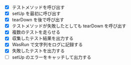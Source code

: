- [x] テストメソッドを呼び出す
- [x] setUp を最初に呼び出す
- [x] tearDown を後で呼び出す
- [x] テストメソッドが失敗したとしても tearDown を呼び出す
- [x] 複数のテストを走らせる
- [x] 収集したテスト結果を出力する
- [x] WasRun で文字列をログに記録する
- [x] 失敗したテストを出力する
- [ ] setUp のエラーをキャッチして出力する
